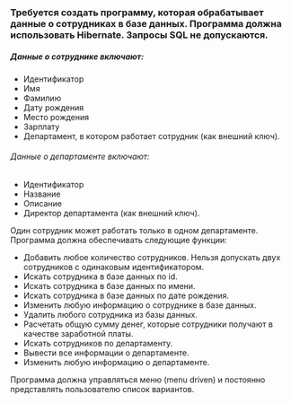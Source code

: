 ### Требуется создать программу, которая обрабатывает данные о сотрудниках в базе данных. Программа должна использовать Hibernate. Запросы SQL не допускаются. 

##### Данные о сотруднике включают:

- Идентификатор
- Имя
- Фамилию
- Дату рождения
- Место рождения
- Зарплату
- Департамент, в котором работает сотрудник (как внешний ключ).

###### Данные о департаменте включают:

- Идентификатор
- Название
- Описание
- Директор департамента (как внешний ключ).

Один сотрудник может работать только в одном департаменте.
Программа должна обеспечивать следующие функции: 

- Добавить любое количество сотрудников. Нельзя допускать двух сотрудников с
одинаковым идентификатором.
- Искать сотрудника в базе данных по id.
- Искать сотрудника в базе данных по имени.
- Искать сотрудника в базе данных по дате рождения.
- Изменить любую информацию о сотруднике в базе данных.
- Удалить любого сотрудника из базы данных.
- Расчетать общую сумму денег, которые сотрудники получают в качестве заработной
платы.
- Искать сотрудников по департаменту.
- Вывести все информации о департаменте.
- Изменить любую информацию о департаменте.

Программа должна управляться меню (menu driven) и постоянно представлять
пользователю список вариантов. 
